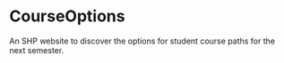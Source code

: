 # CourseOptions
An SHP website to discover the options for student course paths for the next semester. 
